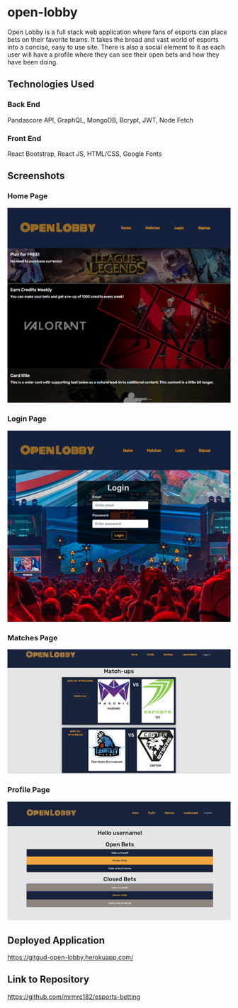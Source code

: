 # open-lobby

Open Lobby is a full stack web application where fans of esports can place bets on their favorite teams.  It takes the broad and vast world of esports into a concise, easy to use site.  There is also a social element to it as each user will have a profile where they can see their open bets and how they have been doing. 

## Technologies Used

### Back End
Pandascore API, GraphQL, MongoDB, Bcrypt, JWT, Node Fetch

### Front End
React Bootstrap, React JS, HTML/CSS, Google Fonts

## Screenshots
### Home Page
![Screenshot of Open Lobby Home Page](open_lobby_homepage.png)

### Login Page
![Screenshot of Open Lobby Login Page](open_lobby_login.png)

### Matches Page
![Screenshot of Open Lobby Matches Page](matches.png) 

### Profile Page
![Screenshot of Open Lobby Profile Page](profile.png) 

## Deployed Application
https://gitgud-open-lobby.herokuapp.com/  

## Link to Repository
https://github.com/mrmrc182/esports-betting 